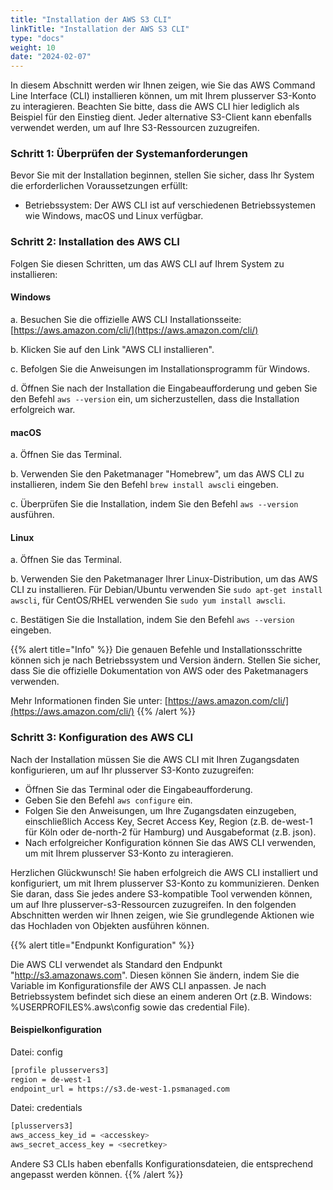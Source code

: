 ```yaml
---
title: "Installation der AWS S3 CLI"
linkTitle: "Installation der AWS S3 CLI"
type: "docs"
weight: 10
date: "2024-02-07"
---
```


In diesem Abschnitt werden wir Ihnen zeigen, wie Sie das AWS Command Line Interface (CLI) installieren können, um mit Ihrem plusserver S3-Konto zu interagieren. Beachten Sie bitte, dass die AWS CLI hier lediglich als Beispiel für den Einstieg dient. Jeder alternative S3-Client kann ebenfalls verwendet werden, um auf Ihre S3-Ressourcen zuzugreifen.

### Schritt 1: Überprüfen der Systemanforderungen

Bevor Sie mit der Installation beginnen, stellen Sie sicher, dass Ihr System die erforderlichen Voraussetzungen erfüllt:

- Betriebssystem: Der AWS CLI ist auf verschiedenen Betriebssystemen wie Windows, macOS und Linux verfügbar.

### Schritt 2: Installation des AWS CLI

Folgen Sie diesen Schritten, um das AWS CLI auf Ihrem System zu installieren:

#### Windows

a. Besuchen Sie die offizielle AWS CLI Installationsseite: [https://aws.amazon.com/cli/](https://aws.amazon.com/cli/)

b. Klicken Sie auf den Link "AWS CLI installieren".

c. Befolgen Sie die Anweisungen im Installationsprogramm für Windows.

d. Öffnen Sie nach der Installation die Eingabeaufforderung und geben Sie den Befehl `aws --version` ein, um sicherzustellen, dass die Installation erfolgreich war.

#### macOS

a. Öffnen Sie das Terminal.

b. Verwenden Sie den Paketmanager "Homebrew", um das AWS CLI zu installieren, indem Sie den Befehl `brew install awscli` eingeben.

c. Überprüfen Sie die Installation, indem Sie den Befehl `aws --version` ausführen.

#### Linux

a. Öffnen Sie das Terminal.

b. Verwenden Sie den Paketmanager Ihrer Linux-Distribution, um das AWS CLI zu installieren. Für Debian/Ubuntu verwenden Sie `sudo apt-get install awscli`, für CentOS/RHEL verwenden Sie `sudo yum install awscli`.

c. Bestätigen Sie die Installation, indem Sie den Befehl `aws --version` eingeben.

{{% alert title="Info" %}}
Die genauen Befehle und Installationsschritte können sich je nach Betriebssystem und Version ändern. Stellen Sie sicher, dass Sie die offizielle Dokumentation von AWS oder des Paketmanagers verwenden.

Mehr Informationen finden Sie unter: [https://aws.amazon.com/cli/](https://aws.amazon.com/cli/)
{{% /alert %}}

### Schritt 3: Konfiguration des AWS CLI

Nach der Installation müssen Sie die AWS CLI mit Ihren Zugangsdaten konfigurieren, um auf Ihr plusserver S3-Konto zuzugreifen:

- Öffnen Sie das Terminal oder die Eingabeaufforderung.
- Geben Sie den Befehl `aws configure` ein.
- Folgen Sie den Anweisungen, um Ihre Zugangsdaten einzugeben, einschließlich Access Key, Secret Access Key, Region (z.B. de-west-1 für Köln oder de-north-2 für Hamburg) und Ausgabeformat (z.B. json).
- Nach erfolgreicher Konfiguration können Sie das AWS CLI verwenden, um mit Ihrem plusserver S3-Konto zu interagieren.

Herzlichen Glückwunsch! Sie haben erfolgreich die AWS CLI installiert und konfiguriert, um mit Ihrem plusserver S3-Konto zu kommunizieren. Denken Sie daran, dass Sie jedes andere S3-kompatible Tool verwenden können, um auf Ihre plusserver-s3-Ressourcen zuzugreifen. In den folgenden Abschnitten werden wir Ihnen zeigen, wie Sie grundlegende Aktionen wie das Hochladen von Objekten ausführen können.

{{% alert title="Endpunkt Konfiguration" %}}

Die AWS CLI verwendet als Standard den Endpunkt "<http://s3.amazonaws.com>". Diesen können Sie ändern, indem Sie die Variable im Konfigurationsfile der AWS CLI anpassen. Je nach Betriebssystem befindet sich diese an einem anderen Ort (z.B. Windows: %USERPROFILES%\.aws\config sowie das credential File).

#### Beispielkonfiguration

Datei: config

```bash
[profile plusservers3]
region = de-west-1
endpoint_url = https://s3.de-west-1.psmanaged.com
```

Datei: credentials

```bash
[plusservers3]
aws_access_key_id = <accesskey>
aws_secret_access_key = <secretkey>
```

Andere S3 CLIs haben ebenfalls Konfigurationsdateien, die entsprechend angepasst werden können.
{{% /alert %}}
